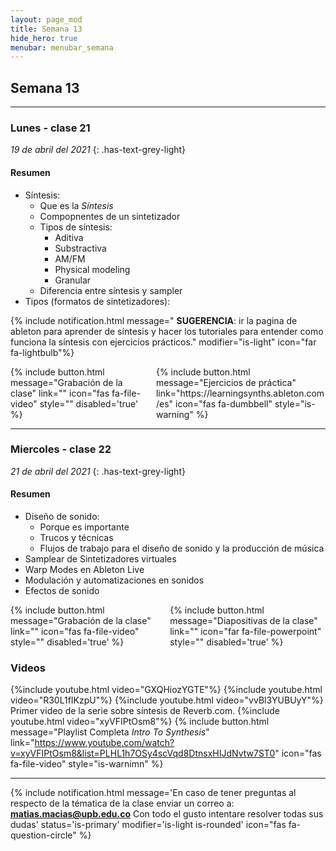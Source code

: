 ```yaml
---
layout: page_mod
title: Semana 13
hide_hero: true
menubar: menubar_semana
---
```


## Semana 13

---

### Lunes - clase 21

<!-- ignore-prettier-start -->

_19 de abril del 2021_
{: .has-text-grey-light}

<!-- ignore-prettier-end -->

#### Resumen

- Síntesis:
  - Que es la _Síntesis_
  - Compopnentes de un sintetizador
  - Tipos de síntesis:
    - Aditiva
    - Substractiva
    - AM/FM
    - Physical modeling
    - Granular
  - Diferencia entre síntesis y sampler
- Tipos (formatos de sintetizadores):

{% include notification.html
message=" **SUGERENCIA**: ir la pagina de ableton para aprender de síntesis y hacer los tutoriales para entender como funciona la síntesis con ejercicios prácticos."
modifier="is-light"
icon="far fa-lightbulb"%}

<div class='columns'>
    <div class='column'>
    {% include button.html
message="Grabación de la clase"
link=""
icon="fas fa-file-video"
style=""
disabled='true'
%}
    </div>
    <div class='column'>
    {% include button.html
message="Ejercicios de práctica"
link="https://learningsynths.ableton.com/es"
icon="fas fa-dumbbell"
style="is-warning"
%}
    </div>
</div>

---

### Miercoles - clase 22

<!-- ignore-prettier-start -->

_21 de abril del 2021_
{: .has-text-grey-light}

<!-- ignore-prettier-end -->

#### Resumen

- Diseño de sonido:
  - Porque es importante
  - Trucos y técnicas
  - Flujos de trabajo para el diseño de sonido y la producción de música
- Samplear de Sintetizadores virtuales
- Warp Modes en Ableton Live
- Modulación y automatizaciones en sonidos
- Efectos de sonido

<div class='columns'>
    <div class='column'>
    {% include button.html
message="Grabación de la clase"
link=""
icon="fas fa-file-video"
style=""
disabled='true'
%}
    </div>
    <div class='column'>
    {% include button.html
message="Diapositivas de la clase"
link=""
icon="far fa-file-powerpoint"
style=""
disabled='true'
%}
    </div>
</div>

### Videos

{%include youtube.html video="GXQHiozYGTE"%}
{%include youtube.html video="R30L1fIKzpU"%}
{%include youtube.html video="vvBl3YUBUyY"%}
Primer video de la serie sobre síntesis de Reverb.com.
{%include youtube.html video="xyVFIPtOsm8"%}
{% include button.html
message="Playlist Completa _Intro To Synthesis_"
link="https://www.youtube.com/watch?v=xyVFIPtOsm8&list=PLHL1h7OSy4scVqd8DtnsxHIJdNvtw7ST0"
icon="fas fa-file-video"
style="is-warnimn"
%}

---

{% include notification.html
message='En caso de tener preguntas al respecto de la tématica de la clase enviar un correo a: **matias.macias@upb.edu.co**
Con todo el gusto intentare resolver todas sus dudas'
status='is-primary'
modifier='is-light is-rounded'
icon="fas fa-question-circle"
%}
